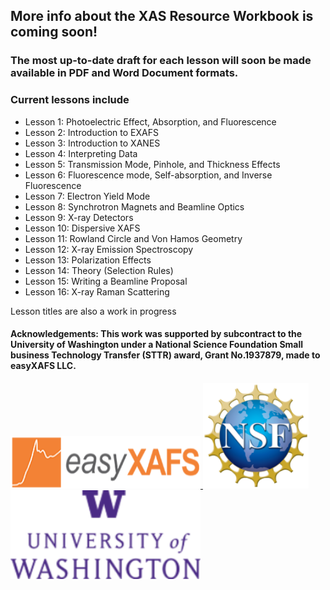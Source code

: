 ## More info about the XAS Resource Workbook is coming soon!
### The most up-to-date draft for each lesson will soon be made available in PDF and Word Document formats. 
### Current lessons include
- Lesson 1: Photoelectric Effect, Absorption, and Fluorescence
- Lesson 2: Introduction to EXAFS
- Lesson 3: Introduction to XANES 
- Lesson 4: Interpreting Data
- Lesson 5: Transmission Mode, Pinhole, and Thickness Effects
- Lesson 6: Fluorescence mode, Self-absorption, and Inverse Fluorescence
- Lesson 7: Electron Yield Mode
- Lesson 8: Synchrotron Magnets and Beamline Optics
- Lesson 9: X-ray Detectors
- Lesson 10: Dispersive XAFS
- Lesson 11: Rowland Circle and Von Hamos Geometry
- Lesson 12: X-ray Emission Spectroscopy
- Lesson 13: Polarization Effects
- Lesson 14: Theory (Selection Rules)
- Lesson 15: Writing a Beamline Proposal
- Lesson 16: X-ray Raman Scattering

Lesson titles are also a work in progress

#### Acknowledgements: This work was supported by subcontract to the University of Washington under a National Science Foundation Small business Technology Transfer (STTR) award, Grant No.1937879, made to easyXAFS LLC.  


<a href="http://easyxafs.com/">
<img src="https://github.com/XASResourceWorkbook/XASResourceWorkbook/blob/main/AcknowledgementLogos/easyXAFS_logo2.png" alt="img not found" width="304" height="84">
</a>
<a href="https://www.nsf.gov/">
<img src="https://github.com/XASResourceWorkbook/XASResourceWorkbook/blob/main/AcknowledgementLogos/NSF_logo.png" alt="img not found" width="169" height="169">
</a>
<a href="https://phys.washington.edu/">
<img src="https://github.com/XASResourceWorkbook/XASResourceWorkbook/blob/main/AcknowledgementLogos/UW_logo2.png" alt="img not found" width="304" height="142">
</a>


<!--
**XASResourceWorkbook/XASResourceWorkbook** is a ✨ _special_ ✨ repository because its `README.md` (this file) appears on your GitHub profile.

Here are some ideas to get you started:

- 🔭 I’m currently working on ...
- 🌱 I’m currently learning ...
- 👯 I’m looking to collaborate on ...
- 🤔 I’m looking for help with ...
- 💬 Ask me about ...
- 📫 How to reach me: ...
- 😄 Pronouns: ...
- ⚡ Fun fact: ...
-->
